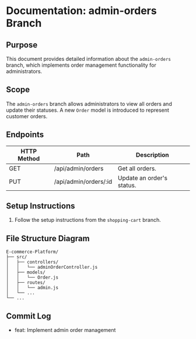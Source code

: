 # Documentation: admin-orders Branch

## Purpose
This document provides detailed information about the `admin-orders` branch, which implements order management functionality for administrators.

## Scope
The `admin-orders` branch allows administrators to view all orders and update their statuses. A new `Order` model is introduced to represent customer orders.

## Endpoints
| HTTP Method | Path                | Description                |
|-------------|---------------------|----------------------------|
| GET         | /api/admin/orders   | Get all orders.            |
| PUT         | /api/admin/orders/:id| Update an order's status.  |

## Setup Instructions
1. Follow the setup instructions from the `shopping-cart` branch.

## File Structure Diagram
```
E-commerce-Platform/
├── src/
│   ├── controllers/
│   │   └── adminOrderController.js
│   ├── models/
│   │   └── Order.js
│   ├── routes/
│   │   └── admin.js
│   └── ...
└── ...
```

## Commit Log
- feat: Implement admin order management
